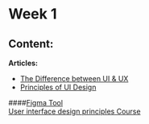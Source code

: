 # Week 1 

## Content:

 **Articles:**
- [The Difference between UI & UX](https://www.interaction-design.org/literature/article/ux-vs-ui-what-s-the-difference)
- [Principles of UI Design](https://uxplanet.org/7-key-principles-of-ui-design-fbf05f5805f)

####[Figma Tool](https://learnux.io/course/figma)<br>
[User interface design principles Course](https://www.edraak.org/en/programs/course/uidesign-v1/)

    


